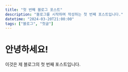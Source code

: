 ```yaml
---
title: "첫 번째 블로그 포스트"
description: "블로그를 시작하며 작성하는 첫 번째 포스트입니다."
datetime: "2024-03-20T21:00:00"
tags: ["블로그", "첫글"]
---
```


# 안녕하세요!

이것은 제 블로그의 첫 번째 포스트입니다.
